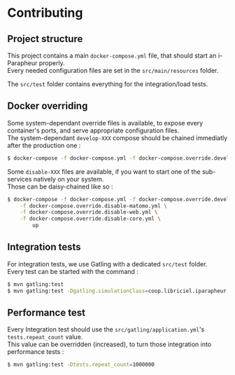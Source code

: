 Contributing
============

## Project structure

This project contains a main `docker-compose.yml` file, that should start an i-Parapheur properly.  
Every needed configuration files are set in the `src/main/resources` folder.

The `src/test` folder contains everything for the integration/load tests.  


## Docker overriding

Some system-dependant override files is available, to expose every container's ports, and serve appropriate configuration files.  
The system-dependant `develop-XXX` compose should be chained immediatly after the production one :

```bash
$ docker-compose -f docker-compose.yml -f docker-compose.override.develop-macos.yml up
```

Some `disable-XXX` files are available, if you want to start one of the sub-services natively on your system.  
Those can be daisy-chained like so :

```bash
$ docker-compose -f docker-compose.yml -f docker-compose.override.develop-macos.yml \
    -f docker-compose.override.disable-matomo.yml \
    -f docker-compose.override.disable-web.yml \
    -f docker-compose.override.disable-core.yml \
        up
```


## Integration tests

For integration tests, we use Gatling with a dedicated `src/test` folder.  
Every test can be started with the command :
```bash
$ mvn gatling:test
$ mvn gatling:test -Dgatling.simulationClass=coop.libriciel.iparapheur.auth.UsersSimulation
```

## Performance test

Every Integration test should use the `src/gatling/application.yml`'s `tests.repeat_count` value.  
This value can be overridden (increased), to turn those integration into performance tests :
```bash
$ mvn gatling:test -Dtests.repeat_count=1000000
```
